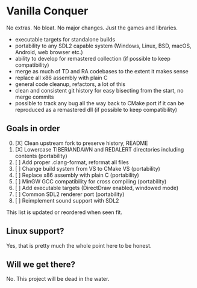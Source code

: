 Vanilla Conquer
===============
No extras. No bloat. No major changes. Just the games and libraries.

- executable targets for standalone builds
- portability to any SDL2 capable system (Windows, Linux, BSD, macOS, Android, web browser etc.)
- ability to develop for remastered collection (if possible to keep compatibility)
- merge as much of TD and RA codebases to the extent it makes sense
- replace all x86 assembly with plain C
- general code cleanup, refactors, a lot of this
- clean and consistent git history for easy bisecting from the start, no merge commits
- possible to track any bug all the way back to CMake port if it can be reproduced as a remastered dll (if possible to keep compatibility)

Goals in order
--------------
0. [X] Clean upstream fork to preserve history, README
1. [X] Lowercase TIBERIANDAWN and REDALERT directories including contents (portability)
2. [ ] Add proper .clang-format, reformat all files
3. [ ] Change build system from VS to CMake VS (portability)
4. [ ] Replace x86 assembly with plain C (portability)
5. [ ] MinGW GCC compatibility for cross compiling (portability)
6. [ ] Add executable targets (DirectDraw enabled, windowed mode)
7. [ ] Common SDL2 renderer port (portability)
8. [ ] Reimplement sound support with SDL2

This list is updated or reordered when seen fit.

Linux support?
--------------
Yes, that is pretty much the whole point here to be honest.

Will we get there?
------------------
No. This project will be dead in the water.

